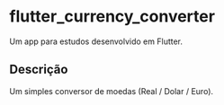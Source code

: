 # flutter_currency_converter

Um app para estudos desenvolvido em Flutter.

## Descrição

Um simples conversor de moedas (Real / Dolar / Euro).
